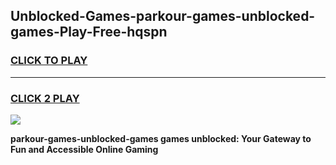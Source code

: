 
## Unblocked-Games-parkour-games-unblocked-games-Play-Free-hqspn
<h3>
<a href="https://premium76.site?title=parkour-games-unblocked-games&ref=23A">CLICK TO PLAY</a></h3>
<hr>

<h3>
<a href="https://premium76.site?title=parkour-games-unblocked-games&ref=23A">CLICK 2 PLAY</a>
  
</h3>

<a href="https://premium76.site?title=parkour-games-unblocked-games&ref=23A"><img src="https://clearcache.store/games.png"></a>


**parkour-games-unblocked-games games unblocked: Your Gateway to Fun and Accessible Online Gaming**

